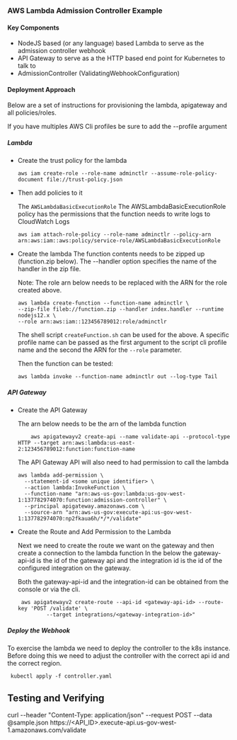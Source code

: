 ### AWS Lambda Admission Controller Example

#### Key Components 

* NodeJS based (or any language) based Lambda to serve as the admission controller webhook
* API Gateway to serve as a the HTTP based end point for Kubernetes to talk to
* AdmissionController (ValidatingWebhookConfiguration) 

#### Deployment Approach
  Below are a set of instructions for provisioning the lambda, apigateway and all policies/roles. 
  
  If you have multiples AWS Cli profiles be sure to add the --profile <profile name> argument 
  
##### Lambda
* Create the trust policy for the lambda
     
     ```
     aws iam create-role --role-name adminctlr --assume-role-policy-document file://trust-policy.json
    ```

* Then add policies to it

    The `AWSLambdaBasicExecutionRole` The AWSLambdaBasicExecutionRole policy has the permissions that the function needs to write logs to CloudWatch Logs
    
    ```
    aws iam attach-role-policy --role-name adminctlr --policy-arn arn:aws:iam::aws:policy/service-role/AWSLambdaBasicExecutionRole
    ```
  
* Create the lambda
    The function contents needs to be zipped up (function.zip below). The --handler option specifies the name of the handler
    in the zip file.
    
    Note: The role arn below needs to be replaced with the ARN for the role created above.
    ```
    aws lambda create-function --function-name adminctlr \
    --zip-file fileb://function.zip --handler index.handler --runtime nodejs12.x \
    --role arn:aws:iam::123456789012:role/adminctlr
    ```
    The shell script `createFunction.sh` can be used for the above. A specific profile name can be passed as the first 
    argument to the script
    cli profile name and the second the ARN for the `--role` parameter.
    
    Then the function can be tested:
    ```
    aws lambda invoke --function-name adminctlr out --log-type Tail  
    ```
##### API Gateway

* Create the API Gateway

    The arn below needs to be the arn of the lambda function 
    ```
        aws apigatewayv2 create-api --name validate-api --protocol-type HTTP --target arn:aws:lambda:us-east-2:123456789012:function:function-name
  
    ```
  
    The API Gateway API will also need to had permission to call the lambda
    ```
    aws lambda add-permission \
      --statement-id <some unique identifier> \
      --action lambda:InvokeFunction \
      --function-name "arn:aws-us-gov:lambda:us-gov-west-1:137782974070:function:admission-controller" \
      --principal apigateway.amazonaws.com \
      --source-arn "arn:aws-us-gov:execute-api:us-gov-west-1:137782974070:np2fkaua6h/*/*/validate"
    ```
* Create the Route and Add Permission to the Lambda

    Next we need to create the route we want on the gateway and then create a connection to the lambda function
    In the below the gateway-api-id is the id of the gateway api and the integration id is the id of the configured
    integration on the gateway.
       
    Both the gateway-api-id and the integration-id can be obtained from the console or via the cli.
          
    ```
     aws apigatewayv2 create-route --api-id <gateway-api-id> --route-key 'POST /validate' \
             --target integrations/<gateway-integration-id>"
    ```

##### Deploy the Webhook
   
   To exercise the lambda we need to deploy the controller to the k8s instance. 
   Before doing this we need to adjust the controller with the correct api id and the 
   correct region.
   
   ``` 
    kubectl apply -f controller.yaml  
  ```
     
Testing and Verifying
-
curl --header "Content-Type: application/json" --request POST --data @sample.json https://<API_ID>.execute-api.us-gov-west-1.amazonaws.com/validate
